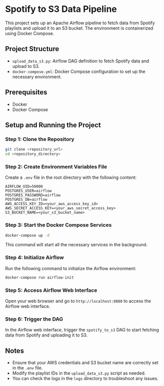 
# Spotify to S3 Data Pipeline

This project sets up an Apache Airflow pipeline to fetch data from Spotify playlists and upload it to an S3 bucket. The environment is containerized using Docker Compose.

## Project Structure

- `upload_data_s3.py`: Airflow DAG definition to fetch Spotify data and upload to S3.
- `docker-compose.yml`: Docker Compose configuration to set up the necessary environment.

## Prerequisites

- Docker
- Docker Compose

## Setup and Running the Project

### Step 1: Clone the Repository

```sh
git clone <repository_url>
cd <repository_directory>
```

### Step 2: Create Environment Variables File

Create a `.env` file in the root directory with the following content:

```env
AIRFLOW_UID=50000
POSTGRES_USER=airflow
POSTGRES_PASSWORD=airflow
POSTGRES_DB=airflow
AWS_ACCESS_KEY_ID=<your_aws_access_key_id>
AWS_SECRET_ACCESS_KEY=<your_aws_secret_access_key>
S3_BUCKET_NAME=<your_s3_bucket_name>
```

### Step 3: Start the Docker Compose Services

```sh
docker-compose up -d
```

This command will start all the necessary services in the background.

### Step 4: Initialize Airflow

Run the following command to initialize the Airflow environment:

```sh
docker-compose run airflow-init
```

### Step 5: Access Airflow Web Interface

Open your web browser and go to `http://localhost:8080` to access the Airflow web interface.

### Step 6: Trigger the DAG

In the Airflow web interface, trigger the `spotify_to_s3` DAG to start fetching data from Spotify and uploading it to S3.

## Notes

- Ensure that your AWS credentials and S3 bucket name are correctly set in the `.env` file.
- Modify the playlist IDs in the `upload_data_s3.py` script as needed.
- You can check the logs in the `logs` directory to troubleshoot any issues.
